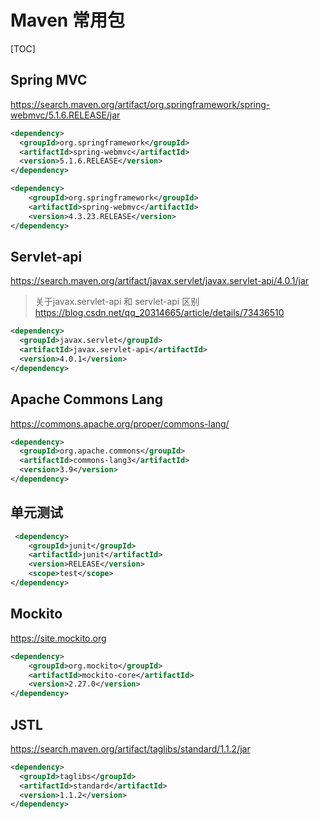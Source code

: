 # Maven 常用包

[TOC]

## Spring MVC

https://search.maven.org/artifact/org.springframework/spring-webmvc/5.1.6.RELEASE/jar

```xml
<dependency>
  <groupId>org.springframework</groupId>
  <artifactId>spring-webmvc</artifactId>
  <version>5.1.6.RELEASE</version>
</dependency>

<dependency>
    <groupId>org.springframework</groupId>
    <artifactId>spring-webmvc</artifactId>
    <version>4.3.23.RELEASE</version>
</dependency>
```

## Servlet-api 

https://search.maven.org/artifact/javax.servlet/javax.servlet-api/4.0.1/jar

>关于javax.servlet-api 和 servlet-api 区别
>https://blog.csdn.net/qq_20314665/article/details/73436510
```xml
<dependency>
  <groupId>javax.servlet</groupId>
  <artifactId>javax.servlet-api</artifactId>
  <version>4.0.1</version>
</dependency>
```

## Apache Commons Lang

https://commons.apache.org/proper/commons-lang/

```xml
<dependency>
  <groupId>org.apache.commons</groupId>
  <artifactId>commons-lang3</artifactId>
  <version>3.9</version>
</dependency>
```

## 单元测试

```xml
 <dependency>
    <groupId>junit</groupId>
    <artifactId>junit</artifactId>
    <version>RELEASE</version>
    <scope>test</scope>
</dependency>
```

## Mockito

https://site.mockito.org

```xml
<dependency>
    <groupId>org.mockito</groupId>
    <artifactId>mockito-core</artifactId>
    <version>2.27.0</version>
</dependency>
```

## JSTL

https://search.maven.org/artifact/taglibs/standard/1.1.2/jar

```xml
<dependency>
  <groupId>taglibs</groupId>
  <artifactId>standard</artifactId>
  <version>1.1.2</version>
</dependency>
```
